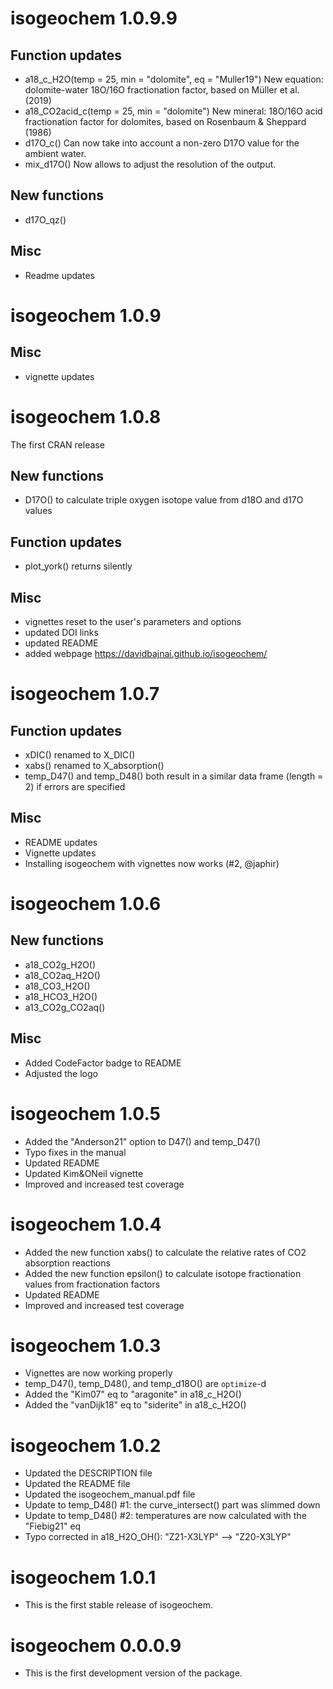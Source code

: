 # isogeochem 1.0.9.9

## Function updates
* a18_c_H2O(temp = 25, min = "dolomite", eq = "Muller19")
New equation: dolomite-water 18O/16O fractionation factor, based on Müller et al. (2019)
* a18_CO2acid_c(temp = 25, min = "dolomite")
New mineral: 18O/16O acid fractionation factor for dolomites, based on Rosenbaum & Sheppard (1986)
* d17O_c() Can now take into account a non-zero D17O value for the ambient water.
* mix_d17O() Now allows to adjust the resolution of the output.

## New functions
* d17O_qz()

## Misc
* Readme updates

# isogeochem 1.0.9

## Misc
* vignette updates

# isogeochem 1.0.8
The first CRAN release

## New functions
* D17O() to calculate triple oxygen isotope value from d18O and d17O values

## Function updates
* plot_york() returns silently

## Misc
* vignettes reset to the user's parameters and options
* updated DOI links
* updated README
* added webpage <https://davidbajnai.github.io/isogeochem/>

# isogeochem 1.0.7

## Function updates
* xDIC() renamed to X_DIC()
* xabs() renamed to X_absorption()
* temp_D47() and temp_D48() both result in a similar data frame (length = 2) if errors are specified

## Misc
* README updates
* Vignette updates
* Installing isogeochem with vignettes now works (#2, @japhir)

# isogeochem 1.0.6

## New functions
* a18_CO2g_H2O()
* a18_CO2aq_H2O()
* a18_CO3_H2O()
* a18_HCO3_H2O()
* a13_CO2g_CO2aq()

## Misc
* Added CodeFactor badge to README
* Adjusted the logo

# isogeochem 1.0.5

* Added the "Anderson21" option to D47() and temp_D47()
* Typo fixes in the manual
* Updated README
* Updated Kim&ONeil vignette
* Improved and increased test coverage

# isogeochem 1.0.4

* Added the new function xabs() to calculate the relative rates of CO2 absorption reactions
* Added the new function epsilon() to calculate isotope fractionation values from fractionation factors
* Updated README
* Improved and increased test coverage

# isogeochem 1.0.3

* Vignettes are now working properly
* temp_D47(), temp_D48(), and temp_d18O() are `optimize`-d
* Added the "Kim07" eq to "aragonite" in a18_c_H2O()
* Added the "vanDijk18" eq to "siderite" in a18_c_H2O()

# isogeochem 1.0.2

* Updated the DESCRIPTION file
* Updated the README file
* Updated the isogeochem_manual.pdf file
* Update to temp_D48() #1: the curve_intersect() part was slimmed down
* Update to temp_D48() #2: temperatures are now calculated with the "Fiebig21" eq
* Typo corrected in a18_H2O_OH(): "Z21-X3LYP" —> "Z20-X3LYP"

# isogeochem 1.0.1

* This is the first stable release of isogeochem.

# isogeochem 0.0.0.9

* This is the first development version of the package.
